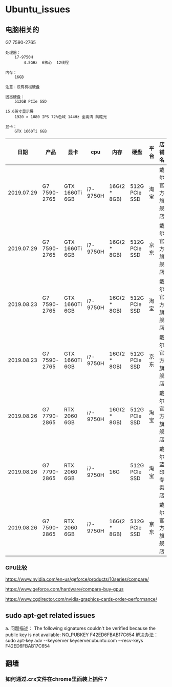 # Ubuntu_issues

## 电脑相关的
G7 7590-2765

```
处理器：
    i7-9750H
        4.5GHz  6核心  12线程

内存：
    16GB

注意：没有机械硬盘

固态硬盘：
    512GB PCIe SSD

15.6英寸显示屏
    1920 × 1080 IPS 72%色域 144Hz 全高清 防眩光

显卡：
    GTX 1660Ti 6GB
```

日期 | 产品 | 显卡 | cpu | 内存 | 硬盘 | 平台 | 店铺名 | 价格
-----|-----|------|-----|-----|------|------|-------|-------
2019.07.29  |  G7 7590-2765  |  GTX 1660Ti 6GB  |  i7-9750H  |  16G(2 * 8GB)  |  512G PCIe SSD  |  淘宝  |  戴尔官方旗舰店  |  10998.90元
2019.07.29  |  G7 7590-2765  |  GTX 1660Ti 6GB  |  i7-9750H  |  16G(2 * 8GB)  |  512G PCIe SSD  |  京东  |  戴尔官方旗舰店  |  10999元
2019.08.23  |  G7 7590-2765  |  GTX 1660Ti 6GB  |  i7-9750H  |  16G(2 * 8GB)  |  512G PCIe SSD  |  淘宝  |  戴尔官方旗舰店  |  10998.90元
2019.08.23  |  G7 7590-2765  |  GTX 1660Ti 6GB  |  i7-9750H  |  16G(2 * 8GB)  |  512G PCIe SSD  |  京东  |  戴尔官方旗舰店  |  11399元
2019.08.26  |  G7 7790-2865  |  RTX 2060 6GB  |  i7-9750H  |  16G(2 * 8GB)  |  512G PCIe SSD  |  淘宝  |  戴尔官方旗舰店  |  12998
2019.08.26  |  G7 7790-2865  |  RTX 2060 6GB  |  i7-9750H  |  16G  |  512G PCIe SSD  |  淘宝  |  戴尔蓝印专卖店  |  12499
2019.08.26  |  G7 7590-2865  |  RTX 2060 6GB  |  i7-9750H  |  16G(2 * 8GB)  |  512G PCIe SSD  |  京东  |  戴尔官方旗舰店  |  12999元

### GPU比较

https://www.nvidia.com/en-us/geforce/products/10series/compare/

https://www.geforce.com/hardware/compare-buy-gpus

https://www.cgdirector.com/nvidia-graphics-cards-order-performance/

## sudo apt-get related issues
a.
问题描述：
    The following signatures couldn't be verified because the public key is not available: NO_PUBKEY F42ED6FBAB17C654
解决办法：
    sudo apt-key adv --keyserver keyserver.ubuntu.com --recv-keys F42ED6FBAB17C654


## 翻墙

### 如何通过.crx文件在chrome里面装上插件？
